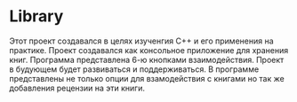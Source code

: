 # Library
Этот проект создавался в целях изученгия C++ и его применения на практике. 
Проект создавался как консольное приложение для хранения книг.
Программа представлена 6-ю кнопками взаимодействия.
Проект в будующем будет развиваться и поддерживаться.
В программе представлены не только опции для взамодействия с книгами но так же добавления рецензии на эти книги.
